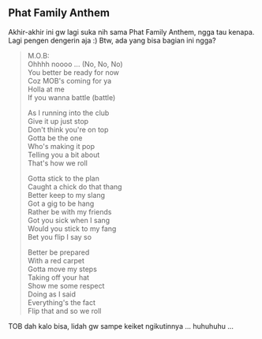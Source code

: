 ## Phat Family Anthem

Akhir-akhir ini gw lagi suka nih sama Phat Family Anthem, ngga tau kenapa. Lagi pengen dengerin aja :)
Btw, ada yang bisa bagian ini ngga?

>M.O.B:  
>Ohhhh noooo ... (No, No, No)  
>You better be ready for now  
>Coz MOB's coming for ya  
>Holla at me  
>If you wanna battle (battle)
>
>As I running into the club  
>Give it up just stop  
>Don't think you're on top  
>Gotta be the one  
>Who's making it pop  
>Telling you a bit about  
>That's how we roll
>
>Gotta stick to the plan  
>Caught a chick do that thang  
>Better keep to my slang  
>Got a gig to be hang  
>Rather be with my friends  
>Got you sick when I sang  
>Would you stick to my fang  
>Bet you flip I say so
>
>Better be prepared  
>With a red carpet  
>Gotta move my steps  
>Taking off your hat  
>Show me some respect  
>Doing as I said  
>Everything's the fact  
>Flip that and so we roll

TOB dah kalo bisa, lidah gw sampe keiket ngikutinnya ... huhuhuhu ...

<!-- {"time": "2004-09-06 20:40:24", "title": "Phat Family Anthem"} -->
